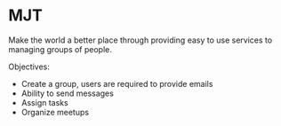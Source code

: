 # MJT
Make the world a better place through providing easy to use services to managing groups of people.

Objectives:
* Create a group, users are required to provide emails
* Ability to send messages
* Assign tasks
* Organize meetups

